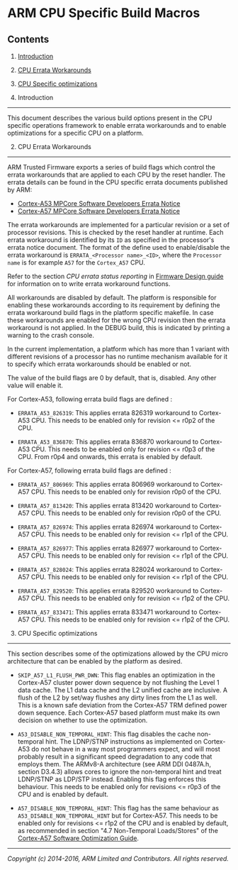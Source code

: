 ARM CPU Specific Build Macros
=============================

Contents
--------

1.  [Introduction](#1--introduction)
2.  [CPU Errata Workarounds](#2--cpu-errata-workarounds)
3.  [CPU Specific optimizations](#3--cpu-specific-optimizations)


1.  Introduction
----------------

This document describes the various build options present in the CPU specific
operations framework to enable errata workarounds and to enable optimizations
for a specific CPU on a platform.

2.  CPU Errata Workarounds
--------------------------

ARM Trusted Firmware exports a series of build flags which control the
errata workarounds that are applied to each CPU by the reset handler. The
errata details can be found in the CPU specific errata documents published
by ARM:

*   [Cortex-A53 MPCore Software Developers Errata Notice][A53 Errata Notice]
*   [Cortex-A57 MPCore Software Developers Errata Notice][A57 Errata Notice]

The errata workarounds are implemented for a particular revision or a set of
processor revisions. This is checked by the reset handler at runtime. Each
errata workaround is identified by its `ID` as specified in the processor's
errata notice document. The format of the define used to enable/disable the
errata workaround is `ERRATA_<Processor name>_<ID>`, where the `Processor name`
is for example `A57` for the `Cortex_A57` CPU.

Refer to the section _CPU errata status reporting_ in [Firmware Design
guide][Firmware Design] for information on to write errata workaround functions.

All workarounds are disabled by default. The platform is responsible for
enabling these workarounds according to its requirement by defining the
errata workaround build flags in the platform specific makefile. In case
these workarounds are enabled for the wrong CPU revision then the errata
workaround is not applied. In the DEBUG build, this is indicated by
printing a warning to the crash console.

In the current implementation, a platform which has more than 1 variant
with different revisions of a processor has no runtime mechanism available
for it to specify which errata workarounds should be enabled or not.

The value of the build flags are 0 by default, that is, disabled. Any other
value will enable it.

For Cortex-A53, following errata build flags are defined :

*   `ERRATA_A53_826319`: This applies errata 826319 workaround to Cortex-A53
     CPU. This needs to be enabled only for revision <= r0p2 of the CPU.

*   `ERRATA_A53_836870`: This applies errata 836870 workaround to Cortex-A53
     CPU. This needs to be enabled only for revision <= r0p3 of the CPU. From
     r0p4 and onwards, this errata is enabled by default.

For Cortex-A57, following errata build flags are defined :

*   `ERRATA_A57_806969`: This applies errata 806969 workaround to Cortex-A57
     CPU. This needs to be enabled only for revision r0p0 of the CPU.

*   `ERRATA_A57_813420`: This applies errata 813420 workaround to Cortex-A57
     CPU. This needs to be enabled only for revision r0p0 of the CPU.

*   `ERRATA_A57_826974`: This applies errata 826974 workaround to Cortex-A57
     CPU. This needs to be enabled only for revision <= r1p1 of the CPU.

*   `ERRATA_A57_826977`: This applies errata 826977 workaround to Cortex-A57
     CPU. This needs to be enabled only for revision <= r1p1 of the CPU.

*   `ERRATA_A57_828024`: This applies errata 828024 workaround to Cortex-A57
     CPU. This needs to be enabled only for revision <= r1p1 of the CPU.

*   `ERRATA_A57_829520`: This applies errata 829520 workaround to Cortex-A57
     CPU. This needs to be enabled only for revision <= r1p2 of the CPU.

*   `ERRATA_A57_833471`: This applies errata 833471 workaround to Cortex-A57
     CPU. This needs to be enabled only for revision <= r1p2 of the CPU.

3.  CPU Specific optimizations
------------------------------

This section describes some of the optimizations allowed by the CPU micro
architecture that can be enabled by the platform as desired.

*    `SKIP_A57_L1_FLUSH_PWR_DWN`: This flag enables an optimization in the
     Cortex-A57 cluster power down sequence by not flushing the Level 1 data
     cache. The L1 data cache and the L2 unified cache are inclusive. A flush
     of the L2 by set/way flushes any dirty lines from the L1 as well. This
     is a known safe deviation from the Cortex-A57 TRM defined power down
     sequence. Each Cortex-A57 based platform must make its own decision on
     whether to use the optimization.

*    `A53_DISABLE_NON_TEMPORAL_HINT`: This flag disables the cache non-temporal
     hint. The LDNP/STNP instructions as implemented on Cortex-A53 do not behave
     in a way most programmers expect, and will most probably result in a
     significant speed degradation to any code that employs them. The ARMv8-A
     architecture (see ARM DDI 0487A.h, section D3.4.3) allows cores to ignore
     the non-temporal hint and treat LDNP/STNP as LDP/STP instead. Enabling this
     flag enforces this behaviour. This needs to be enabled only for revisions
     <= r0p3 of the CPU and is enabled by default.

*    `A57_DISABLE_NON_TEMPORAL_HINT`: This flag has the same behaviour as
     `A53_DISABLE_NON_TEMPORAL_HINT` but for Cortex-A57. This needs to be
     enabled only for revisions <= r1p2 of the CPU and is enabled by default,
     as recommended in section "4.7 Non-Temporal Loads/Stores" of the
     [Cortex-A57 Software Optimization Guide][A57 SW Optimization Guide].

- - - - - - - - - - - - - - - - - - - - - - - - - - - - - - - - - - - - - - -

_Copyright (c) 2014-2016, ARM Limited and Contributors. All rights reserved._

[A57 SW Optimization Guide]: http://infocenter.arm.com/help/topic/com.arm.doc.uan0015b/Cortex_A57_Software_Optimization_Guide_external.pdf
[A53 Errata Notice]:         http://infocenter.arm.com/help/topic/com.arm.doc.epm048406/index.html
[A57 Errata Notice]:         http://infocenter.arm.com/help/topic/com.arm.doc.epm049219/cortex_a57_mpcore_software_developers_errata_notice.pdf
[Firmware Design]:           firmware-design.md

